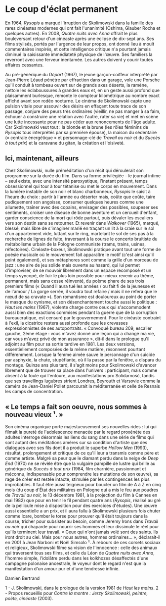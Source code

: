 # Le coup d'éclat permanent

En 1964, _Rysopis_ a marqué l'irruption de Skolimowski dans la famille des rares cinéastes modernes qui ont fait l'unanimité (Oshima, Glauber Rocha et quelques autres). En 2008, _Quatre nuits avec Anna_ offrait le plus bouleversant retour d'un cinéaste après une éclipse de dix-sept ans. Ses films stylisés, portés par l'urgence de leur propos, ont donné lieu à moult commentaires inspirés, et cette intelligence critique n'a pourtant jamais diminué la saisissante immédiateté physique de l'œuvre. Ses familiers la reverront avec une ferveur inentamée. Les autres doivent y courir toutes affaires cessantes.

Au pré-générique du _Départ_ (1967), le jeune garçon-coiffeur interprété par Jean-Pierre Léaud pénètre par effraction dans un garage, vole une Porsche qu'il conduit à tombeau ouvert sur de grands axes déserts, la ramène, nettoie les éclaboussures à grandes eaux et, en un geste aussi profond que plaisamment burlesque, remonte le compteur kilométrique au nombre exact affiché avant son rodéo nocturne. Le cinéma de Skolimowski capte une pulsion vitale pour assouvir des désirs en effaçant toute trace de son passage, conjure des peurs très ordinaires (vieillir, ne pas manger à sa faim, échouer à construire une relation avec l'autre, rater sa vie) et met en scène une lutte incessante pour ne pas céder aux renoncements de l'âge adulte. Car Skolimowski veut tout : la blonde et la brune (les rôles féminins de _Rysopis_ tous interprétés par sa première épouse), la maison du sédentaire (« centrale énergétique » et personnage-clé de _Travail au noir_ et du _Succès à tout prix_) et la caravane du gitan, la création et l'oisiveté.

## Ici, maintenant, ailleurs

Chez Skolimowski, nulle préméditation d'un récit qui déroulerait son programme sur la durée du film. Dans sa forme privilégiée – le journal intime – seul existe, avec une intensité paroxystique, l'instant présent, temps obsessionnel qui tour à tour tétanise ou met le corps en mouvement. Dans la lumière instable de son noir et blanc charbonneux, _Rysopis_ le saisit à l'heure du choix : partir à l'armée ou déserter mais, coûte que coûte, taire pudiquement son angoisse, consumer quelques heures comme une allumette, traîner avec des copains, envisager des possibles, soupeser ses sentiments, croiser une diseuse de bonne aventure et un cercueil d'enfant, garder conscience de la mort qui rôde partout, puis dévaler les escaliers vers son destin sans se retourner. Et revenir dans _Walkover_ (1965), marqué, blessé, mais libre de s'imaginer marié en traçant un lit à la craie sur le sol d'un appartement vide, luttant sur le ring, martelant le sol de ses pas à la recherche de lignes de fuite, traversant à la course le concerto bruitiste du métabolisme urbain de la Pologne communiste (trams, trains, usines, réfectoires). Cinéaste-boxeur, Skolimowski pratique avant tout une forme de poésie musicale où le mouvement fait apparaître le motif (c'est ainsi qu'il peint également), et ses métaphores sont comme la grille d'un morceau de jazz : une aire de jeu solide mais ouverte au hasard, qui lui permet d'improviser, de se mouvoir librement dans un espace recomposé et un temps syncopé, de fuir le plus loin possible pour mieux revenir au thème, permanent, mais sans cesse réinventé, du poème phare de ses trois premiers films (« Quand il aura tué les années / ou fait fi de la jeunesse et de l'amour / La gorge serrée, il voudra tout refaire / mais il ne refera que le nœud de sa cravate »).
Son romantisme est douloureux au point de porter le masque du cynisme, et son désenchantement touche aussi le politique : _Haut les mains_ (1967), violente charge contre ceux qui s'accommodent aussi bien des exactions commises pendant la guerre que de la corruption bureaucratique, est censuré par le gouvernement. Pour le cinéaste contraint à l'exil, la cicatrice restera aussi profonde que les crevasses expressionnistes de ses autoportraits. « Convoqué bureau 209, escalier gauche, 2ème étage : vous m'avez donné une leçon qui a changé ma vie, car vous m'avez privé de mon assurance », dit-il dans le prologue qu'il adjoint au film pour sa sortie tardive en 1981. Les deux versions, essentiellement composées de la même matière, résonnent pourtant différemment. Lorsque la femme aimée sauve le personnage d'un suicide par asphyxie, la chute, stupéfiante, où il la passe par la fenêtre, a disparu du montage. Quinze ans plus tard, il s'agit moins pour Skolimowski d'avancer librement que de trouver sa place dans l'univers : participant, mais comme absent à la foule qui l'entoure, aux manifestations pro Solidarność, tandis que ses travellings lugubres strient Londres, Beyrouth et Varsovie comme la caméra de Jean-Daniel Pollet parcourait la méditerranée et celle de Resnais les camps de concentration.

## « Le temps a fait son oeuvre, nous sommes à nouveau vieux ¹. »

Son cinéma organique porte majestueusement ses nouvelles rides : lui qui filmait la pureté de l'adolescence menacée par le regard proxénète des adultes interroge désormais les liens du sang dans une série de films qui sont autant des méditations amères sur sa condition d'artiste que des dialogues avec ses fils dont il a produit le superbe _Hollow Men_ (1993), résultat, prolongement et critique de ce qu'il leur a transmis comme père et comme artiste.
Malgré sa peur que le diamant perdu dans la neige de _Deep End_ (1970) ne se révèle être que la vulgaire pampille de lustre qui brille au générique du _Succès à tout prix_ (1984, film charnière, passionnant et méconnu, indispensable pour comprendre les mutations de son œuvre), sa rage de créer est restée intacte, stimulée par les contingences les plus improbables. Il faut être aussi teigneux pour boucler un film de A à Z en cinq mois (du coup d'État des militaires en Pologne qui a mis le feu aux poudres de _Travail au noir,_ le 13 décembre 1981, à la projection du film à Cannes en mai 1982) que pour en tenir le fil pendant quatre ans (_Rysopis_, réalisé au gré de la pellicule mise à disposition pour des exercices d'études). Une œuvre aussi essentielle a un prix, et il aura fallu à Skolimowski plusieurs fois chuter comme Icare, bomber le torse pour prouver qu'il était toujours dans la course, tricher pour subsister au besoin, comme Jeremy Irons dans _Travail au noir_ qui chaparde pour nourrir ses hommes et leur dissimule le réel pour qu'ils terminent leur travail. « Ceux qui n'ont jamais volé sont des saints. Ils iront droit au ciel. Mais pour nous autres, hommes ordinaires... », déclarait-il en 2001 à Jean Narboni et Noël Simsolo ². À rebours de ces corsets sociaux et religieux, Skolimowski filme sa vision de l'innocence : celle des animaux qui traversent tous ses films, et celle du Léon de _Quatre nuits avec Anna_, l'homme simple, l'idolâtre perdu dans les kolkhozes désaffectés d'une campagne polonaise ancestrale, le voyeur dont le regard n'est que la manifestation d'un amour pur et d'une tendresse infinie.

Damien Bertrand

1 - J. Skolimowski, dans le prologue de la version 1981 de _Haut les mains_.
2 - Propos recueillis pour _Contre la montre : Jerzy Skolimowski, peintre, poète, cinéaste_ (2003).
